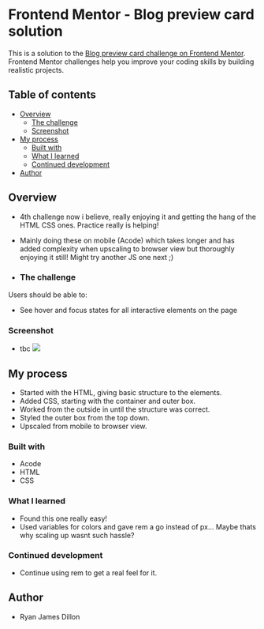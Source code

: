 # Frontend Mentor - Blog preview card solution

This is a solution to the [Blog preview card challenge on Frontend Mentor](https://www.frontendmentor.io/challenges/blog-preview-card-ckPaj01IcS). Frontend Mentor challenges help you improve your coding skills by building realistic projects.

## Table of contents

-   [Overview](#overview)
    -   [The challenge](#the-challenge)
    -   [Screenshot](#screenshot)
-   [My process](#my-process)
    -   [Built with](#built-with)
    -   [What I learned](#what-i-learned)
    -   [Continued development](#continued-development)
-   [Author](#author)

## Overview

-   4th challenge now i believe, really enjoying it and getting the hang of the HTML CSS ones. Practice really is helping!
-   Mainly doing these on mobile (Acode) which takes longer and has added complexity when upscaling to browser view but thoroughly enjoying it still! Might try another JS one next ;)

-   ### The challenge

Users should be able to:

-   See hover and focus states for all interactive elements on the page

### Screenshot

-   tbc
    ![](./screenshot.jpg)

## My process

-   Started with the HTML, giving basic structure to the elements.
-   Added CSS, starting with the container and outer box.
-   Worked from the outside in until the structure was correct.
-   Styled the outer box from the top down.
-   Upscaled from mobile to browser view.

### Built with

-   Acode
-   HTML
-   CSS

### What I learned

-   Found this one really easy!
-   Used variables for colors and gave rem a go instead of px... Maybe thats why scaling up wasnt such hassle?

### Continued development

-   Continue using rem to get a real feel for it.

## Author

-   Ryan James Dillon
